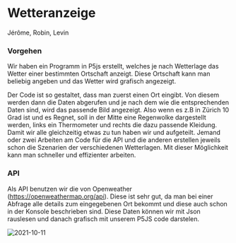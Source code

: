 # Wetteranzeige

Jérôme, Robin, Levin

### Vorgehen
Wir haben ein Programm in P5js erstellt, welches je nach Wetterlage das Wetter einer bestimmten Ortschaft anzeigt. Diese Ortschaft kann man beliebig angeben und das Wetter wird grafisch angezeigt. 


Der Code ist so gestaltet, dass man zuerst einen Ort eingibt. Von diesem werden dann die Daten abgerufen und je nach dem wie die entsprechenden Daten sind, wird das passende Bild angezeigt.
Also wenn es z.B in Zürich 10 Grad ist und es Regnet, soll in der Mitte eine Regenwolke dargestellt werden, links ein Thermometer und rechts die dazu passende Kleidung.
Damit wir alle gleichzeitig etwas zu tun haben wir und aufgeteilt. Jemand oder zwei Arbeiten am Code für die API und die anderen erstellen jeweils schon die Szenarien der verschiedenen Wetterlagen. Mit dieser Möglichkeit kann man schneller und effizienter arbeiten.

### API 
Als API benutzen wir die von Openweather (https://openweathermap.org/api). Diese ist sehr gut, da man bei einer Abfrage alle details zum eingegebenen Ort bekommt und diese auch schon in der Konsole beschrieben sind. Diese Daten können wir mit Json rauslesen und danach grafisch mit unserem P5JS code darstelen.

![2021-10-11](https://user-images.githubusercontent.com/89902538/136807593-71a2b96e-f4b9-47e6-87f7-7523554ceaed.png)


